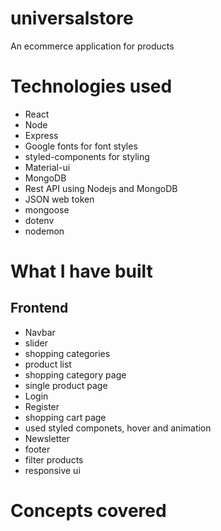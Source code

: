 # universalstore
 An ecommerce application for products
 # Technologies used
   * React 
   * Node
   * Express
   * Google fonts for font styles
   * styled-components for styling
   * Material-ui
   * MongoDB
   * Rest API using Nodejs and MongoDB
   * JSON web token
   * mongoose
   * dotenv
   * nodemon
# What I have built 
## Frontend 
 * Navbar 
 * slider
 * shopping categories
 * product list
 * shopping category page
 * single product page
 * Login
 * Register
 * shopping cart page
 * used styled componets, hover and animation
 * Newsletter
 * footer
 * filter products
 * responsive ui
# Concepts covered 


